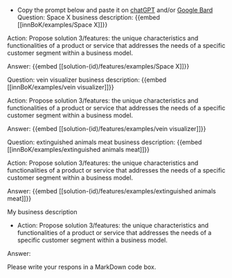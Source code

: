 - Copy the prompt below and paste it on [chatGPT](https://chat.openai.com) and/or [Google Bard](https://bard.google.com/chat)
Question: Space X business description:
{{embed [[innBoK/examples/Space X]]}}

Action: Propose solution 3/features: the unique characteristics and functionalities of a product or service that addresses the needs of a specific customer segment within a business model.

Answer:
{{embed [[solution-(id)/features/examples/Space X]]}}

Question: vein visualizer business description:
{{embed [[innBoK/examples/vein visualizer]]}}

Action: Propose solution 3/features: the unique characteristics and functionalities of a product or service that addresses the needs of a specific customer segment within a business model.

Answer:
{{embed [[solution-(id)/features/examples/vein visualizer]]}}

Question: extinguished animals meat business description:
{{embed [[innBoK/examples/extinguished animals meat]]}}

Action: Propose solution 3/features: the unique characteristics and functionalities of a product or service that addresses the needs of a specific customer segment within a business model.

Answer:
{{embed [[solution-(id)/features/examples/extinguished animals meat]]}}



My business description

<CONTEXT>

- Action:
Propose solution 3/features: the unique characteristics and functionalities of a product or service that addresses the needs of a specific customer segment within a business model.

Answer:

Please write your respons in a MarkDown code box.



